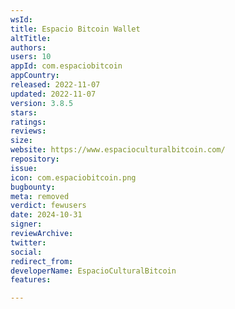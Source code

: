 ```yaml
---
wsId: 
title: Espacio Bitcoin Wallet
altTitle: 
authors: 
users: 10
appId: com.espaciobitcoin
appCountry: 
released: 2022-11-07
updated: 2022-11-07
version: 3.8.5
stars: 
ratings: 
reviews: 
size: 
website: https://www.espacioculturalbitcoin.com/
repository: 
issue: 
icon: com.espaciobitcoin.png
bugbounty: 
meta: removed
verdict: fewusers
date: 2024-10-31
signer: 
reviewArchive: 
twitter: 
social: 
redirect_from: 
developerName: EspacioCulturalBitcoin
features: 

---
```


